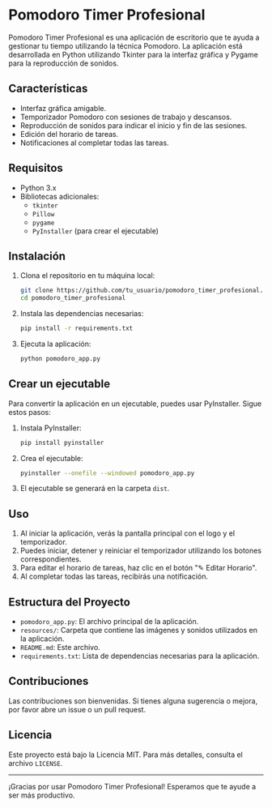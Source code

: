 # Pomodoro Timer Profesional

Pomodoro Timer Profesional es una aplicación de escritorio que te ayuda a gestionar tu tiempo utilizando la técnica Pomodoro. La aplicación está desarrollada en Python utilizando Tkinter para la interfaz gráfica y Pygame para la reproducción de sonidos.

## Características

- Interfaz gráfica amigable.
- Temporizador Pomodoro con sesiones de trabajo y descansos.
- Reproducción de sonidos para indicar el inicio y fin de las sesiones.
- Edición del horario de tareas.
- Notificaciones al completar todas las tareas.

## Requisitos

- Python 3.x
- Bibliotecas adicionales:
  - `tkinter`
  - `Pillow`
  - `pygame`
  - `PyInstaller` (para crear el ejecutable)

## Instalación

1. Clona el repositorio en tu máquina local:
   
   ```sh
   git clone https://github.com/tu_usuario/pomodoro_timer_profesional.git
   cd pomodoro_timer_profesional
   ```

2. Instala las dependencias necesarias:
   
   ```sh
   pip install -r requirements.txt
   ```

3. Ejecuta la aplicación:
   
   ```sh
   python pomodoro_app.py
   ```

## Crear un ejecutable

Para convertir la aplicación en un ejecutable, puedes usar PyInstaller. Sigue estos pasos:

1. Instala PyInstaller:
   
   ```sh
   pip install pyinstaller
   ```

2. Crea el ejecutable:
   
   ```sh
   pyinstaller --onefile --windowed pomodoro_app.py
   ```

3. El ejecutable se generará en la carpeta `dist`.

## Uso

1. Al iniciar la aplicación, verás la pantalla principal con el logo y el temporizador.
2. Puedes iniciar, detener y reiniciar el temporizador utilizando los botones correspondientes.
3. Para editar el horario de tareas, haz clic en el botón "✎ Editar Horario".
4. Al completar todas las tareas, recibirás una notificación.

## Estructura del Proyecto

- `pomodoro_app.py`: El archivo principal de la aplicación.
- `resources/`: Carpeta que contiene las imágenes y sonidos utilizados en la aplicación.
- `README.md`: Este archivo.
- `requirements.txt`: Lista de dependencias necesarias para la aplicación.

## Contribuciones

Las contribuciones son bienvenidas. Si tienes alguna sugerencia o mejora, por favor abre un issue o un pull request.

## Licencia

Este proyecto está bajo la Licencia MIT. Para más detalles, consulta el archivo `LICENSE`.

---

¡Gracias por usar Pomodoro Timer Profesional! Esperamos que te ayude a ser más productivo.